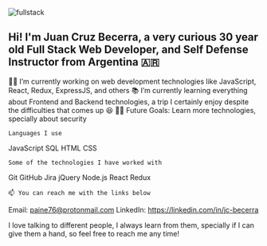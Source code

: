![fullstack](https://ibb.co/mCnf96r)

## Hi! I'm Juan Cruz Becerra, a very curious 30 year old Full Stack Web Developer, and Self Defense Instructor from Argentina 🇦🇷

 👨‍💻 I’m currently working on web development technologies like JavaScript, React, Redux, ExpressJS, and others
 📚 I’m currently learning everything about Frontend and Backend technologies, a trip I certainly enjoy despite the difficulties that comes up 😆
 💪🏼 Future Goals: Learn more technologies, specially about security

```Languages I use```

JavaScript SQL HTML CSS

```Some of the technologies I have worked with```

Git GitHub Jira jQuery Node.js React Redux

    📫 You can reach me with the links below

Email: paine76@protonmail.com
LinkedIn: https://linkedin.com/in/jc-becerra


I love talking to different people, I always learn from them, specially if I can give them a hand, so feel free to reach me any time!

